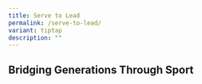 ```yaml
---
title: Serve to Lead
permalink: /serve-to-lead/
variant: tiptap
description: ""
---
```

<h2>Bridging Generations Through Sport</h2>
<p></p>